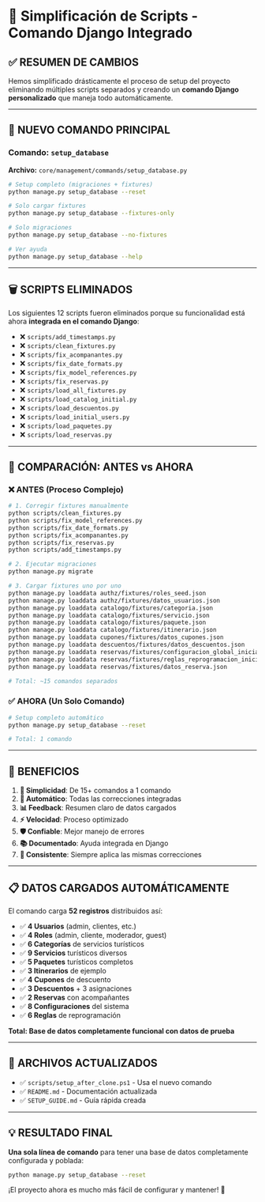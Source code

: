 # 🔄 Simplificación de Scripts - Comando Django Integrado

## ✅ **RESUMEN DE CAMBIOS**

Hemos simplificado drásticamente el proceso de setup del proyecto eliminando múltiples scripts separados y creando un **comando Django personalizado** que maneja todo automáticamente.

---

## 🚀 **NUEVO COMANDO PRINCIPAL**

### **Comando:** `setup_database`
**Archivo:** `core/management/commands/setup_database.py`

```bash
# Setup completo (migraciones + fixtures)
python manage.py setup_database --reset

# Solo cargar fixtures
python manage.py setup_database --fixtures-only  

# Solo migraciones
python manage.py setup_database --no-fixtures

# Ver ayuda
python manage.py setup_database --help
```

---

## 🗑️ **SCRIPTS ELIMINADOS**

Los siguientes 12 scripts fueron eliminados porque su funcionalidad está ahora **integrada en el comando Django**:

- ❌ `scripts/add_timestamps.py`
- ❌ `scripts/clean_fixtures.py` 
- ❌ `scripts/fix_acompanantes.py`
- ❌ `scripts/fix_date_formats.py`
- ❌ `scripts/fix_model_references.py`
- ❌ `scripts/fix_reservas.py`
- ❌ `scripts/load_all_fixtures.py`
- ❌ `scripts/load_catalog_initial.py`
- ❌ `scripts/load_descuentos.py`
- ❌ `scripts/load_initial_users.py`
- ❌ `scripts/load_paquetes.py`
- ❌ `scripts/load_reservas.py`

---

## 🔄 **COMPARACIÓN: ANTES vs AHORA**

### **❌ ANTES (Proceso Complejo)**
```bash
# 1. Corregir fixtures manualmente
python scripts/clean_fixtures.py
python scripts/fix_model_references.py
python scripts/fix_date_formats.py
python scripts/fix_acompanantes.py
python scripts/fix_reservas.py
python scripts/add_timestamps.py

# 2. Ejecutar migraciones
python manage.py migrate

# 3. Cargar fixtures uno por uno
python manage.py loaddata authz/fixtures/roles_seed.json
python manage.py loaddata authz/fixtures/datos_usuarios.json
python manage.py loaddata catalogo/fixtures/categoria.json
python manage.py loaddata catalogo/fixtures/servicio.json
python manage.py loaddata catalogo/fixtures/paquete.json
python manage.py loaddata catalogo/fixtures/itinerario.json
python manage.py loaddata cupones/fixtures/datos_cupones.json
python manage.py loaddata descuentos/fixtures/datos_descuentos.json
python manage.py loaddata reservas/fixtures/configuracion_global_inicial.json
python manage.py loaddata reservas/fixtures/reglas_reprogramacion_inicial.json
python manage.py loaddata reservas/fixtures/datos_reserva.json

# Total: ~15 comandos separados
```

### **✅ AHORA (Un Solo Comando)**
```bash
# Setup completo automático
python manage.py setup_database --reset

# Total: 1 comando
```

---

## 🎉 **BENEFICIOS**

1. **🚀 Simplicidad**: De 15+ comandos a 1 comando
2. **🔧 Automático**: Todas las correcciones integradas
3. **📊 Feedback**: Resumen claro de datos cargados
4. **⚡ Velocidad**: Proceso optimizado
5. **🛡️ Confiable**: Mejor manejo de errores
6. **📚 Documentado**: Ayuda integrada en Django
7. **🔄 Consistente**: Siempre aplica las mismas correcciones

---

## 📋 **DATOS CARGADOS AUTOMÁTICAMENTE**

El comando carga **52 registros** distribuidos así:

- ✅ **4 Usuarios** (admin, clientes, etc.)
- ✅ **4 Roles** (admin, cliente, moderador, guest)  
- ✅ **6 Categorías** de servicios turísticos
- ✅ **9 Servicios** turísticos diversos
- ✅ **5 Paquetes** turísticos completos
- ✅ **3 Itinerarios** de ejemplo
- ✅ **4 Cupones** de descuento
- ✅ **3 Descuentos** + 3 asignaciones
- ✅ **2 Reservas** con acompañantes
- ✅ **8 Configuraciones** del sistema
- ✅ **6 Reglas** de reprogramación

**Total: Base de datos completamente funcional con datos de prueba**

---

## 📝 **ARCHIVOS ACTUALIZADOS**

- ✅ `scripts/setup_after_clone.ps1` - Usa el nuevo comando
- ✅ `README.md` - Documentación actualizada
- ✅ `SETUP_GUIDE.md` - Guía rápida creada

---

## 💡 **RESULTADO FINAL**

**Una sola línea de comando** para tener una base de datos completamente configurada y poblada:

```bash
python manage.py setup_database --reset
```

¡El proyecto ahora es mucho más fácil de configurar y mantener! 🎉